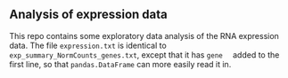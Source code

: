 ## Analysis of expression data
This repo contains some exploratory data analysis of the RNA expression data. The file `expression.txt` is identical to `exp_summary_NormCounts_genes.txt`, except that it has `gene  ` added to the first line, so that `pandas.DataFrame` can more easily read it in.